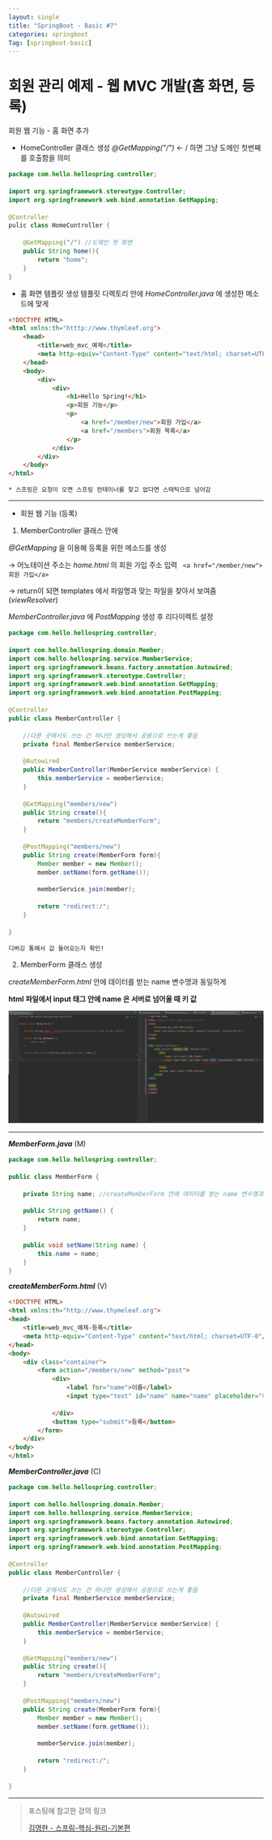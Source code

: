 ```yaml
---
layout: single
title: "SpringBoot - Basic #7"
categories: springboot
Tag: [springboot-basic]
---
```

# 회원 관리 예제 - 웹 MVC 개발(홈 화면, 등록)

회원 웹 기능 - 홈 화면 추가
* HomeController 클래스 생성
_@GetMapping("/")_ <- / 하면 그냥 도메인 첫번째를 호출함을 의미

```java
package com.hello.hellospring.controller;

import org.springframework.stereotype.Controller;
import org.springframework.web.bind.annotation.GetMapping;

@Controller
pulic class HomeController {

    @GetMapping("/") //도메인 첫 화면
    public String home(){
        return "home";
    }
}
```

* 홈 화면 템플릿 생성
템플릿 디렉토리 안에 _HomeController.java_ 에 생성한 메소드에 맞게


```html
<!DOCTYPE HTML>
<html xmlns:th="htttp://www.thymleaf.org">
    <head>
        <title>web_mvc_예제</title>
        <meta http-equiv="Content-Type" content="text/html; charset=UTF-8" />
    </head>
    <body>
        <div>
            <div>
                <h1>Hello Spring!</h1>
                <p>회원 기능</p>
                <p>
                    <a href="/member/new">회원 가입</a>
                    <a href="/members">회원 목록</a>
                </p>
            </div>
        </div>    
    </body>
</html>
```
    * 스프링은 요청이 오면 스프링 컨테이너를 찾고 없다면 스태틱으로 넘어감

<hr>

* 회원 웹 기능 (등록)

1. MemberController 클래스 안에

_@GetMapping_ 을 이용해 등록을 위한 메소드를 생성 

→ 어노테이션 주소는 _home.html_ 의 회원 가입 주소 입력 ` <a href="/member/new">회원 가입</a>`

→ return이 되면 templates 에서 파일명과 맞는 파일을 찾아서 보여줌 (_viewResolver_)

_MemberController.java_ 에 _PostMapping_ 생성 후 리다이렉트 설정

```java
package com.hello.hellospring.controller;

import com.hello.hellospring.domain.Member;
import com.hello.hellospring.service.MemberService;
import org.springframework.beans.factory.annotation.Autowired;
import org.springframework.stereotype.Controller;
import org.springframework.web.bind.annotation.GetMapping;
import org.springframework.web.bind.annotation.PostMapping;

@Controller
public class MemberController {

    //다른 곳에서도 쓰는 건 하나만 생성해서 공용으로 쓰는게 좋음
    private final MemberService memberService;

    @Autowired
    public MemberController(MemberService memberService) {
        this.memberService = memberService;
    }

    @GetMapping("members/new")
    public String create(){
        return "members/createMemberForm";
    }

    @PostMapping("members/new")
    public String create(MemberForm form){
        Member member = new Member();
        member.setName(form.getName());

        memberService.join(member);

        return "redirect:/";
    }

}
```
    디버깅 통해서 값 들어오는지 확인!

 2. MemberForm 클래스 생성

_createMemberForm.html_ 안에 데이터를 받는 name 변수명과 동일하게

**html 파일에서 input 태그 안에 name 은 서버로 넘어올 때 키 값**

![2번 설명 이미지](/assets/images/2022-10-18-09-21-29.png)

<hr>

**_MemberForm.java_** (M)
```java
package com.hello.hellospring.controller;

public class MemberForm {

    private String name; //createMemberForm 안에 데이터를 받는 name 변수명과 동일하게

    public String getName() {
        return name;
    }

    public void setName(String name) {
        this.name = name;
    }
}
```

_**createMemberForm.html**_ (V)
```html
<!DOCTYPE HTML>
<html xmlns:th="http://www.thymeleaf.org">
<head>
    <title>web_mvc_예제-등록</title>
    <meta http-equiv="Content-Type" content="text/html; charset=UTF-8"/>
</head>
<body>
    <div class="container">
        <form action="/members/new" method="post">
            <div>
                <label for="name">이름</label>
                <input type="text" id="name" name="name" placeholder="이름을 입력하세요.">

            </div>
            <button type="submit">등록</button>
        </form>
    </div>
</body>
</html>
```

**_MemberController.java_** (C)
```java
package com.hello.hellospring.controller;

import com.hello.hellospring.domain.Member;
import com.hello.hellospring.service.MemberService;
import org.springframework.beans.factory.annotation.Autowired;
import org.springframework.stereotype.Controller;
import org.springframework.web.bind.annotation.GetMapping;
import org.springframework.web.bind.annotation.PostMapping;

@Controller
public class MemberController {

    //다른 곳에서도 쓰는 건 하나만 생성해서 공용으로 쓰는게 좋음
    private final MemberService memberService;

    @Autowired
    public MemberController(MemberService memberService) {
        this.memberService = memberService;
    }

    @GetMapping("members/new")
    public String create(){
        return "members/createMemberForm";
    }

    @PostMapping("members/new")
    public String create(MemberForm form){
        Member member = new Member();
        member.setName(form.getName());

        memberService.join(member);

        return "redirect:/";
    }

}
```
---
 > 포스팅에 참고한 강의 링크 
 >
 >[김영한 - 스프링-핵심-원리-기본편](https://www.inflearn.com/course/%EC%8A%A4%ED%94%84%EB%A7%81-%ED%95%B5%EC%8B%AC-%EC%9B%90%EB%A6%AC-%EA%B8%B0%EB%B3%B8%ED%8E%B8)